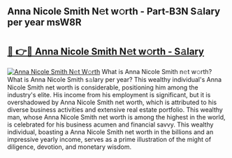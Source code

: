 ## Anna Nicole Smith N𝚎t w𝚘rth - Part-B3N S𝚊lary per year msW8R

# <h2><a href="http://gc3xesg.nevu.top/?p=Anna+Nicole+Smith">🔗 👉🔴 Anna Nicole Smith N𝚎t w𝚘rth - S𝚊lary</a></h2>

[![Anna Nicole Smith N𝚎t W𝚘rth](https://i.imgur.com/Oavwk0R.jpeg)](http://gc3xesg.nevu.top/?p=Anna+Nicole+Smith)
What is Anna Nicole Smith n𝚎t w𝚘rth? What is Anna Nicole Smith s𝚊lary per year?
This wealthy individual's Anna Nicole Smith net worth is considerable, positioning him among the industry's elite. His income from his employment is significant, but it is overshadowed by Anna Nicole Smith net worth, which is attributed to his diverse business activities and extensive real estate portfolio. This wealthy man, whose Anna Nicole Smith net worth is among the highest in the world, is celebrated for his business acumen and financial savvy. This wealthy individual, boasting a Anna Nicole Smith net worth in the billions and an impressive yearly income, serves as a prime illustration of the might of diligence, devotion, and monetary wisdom.
